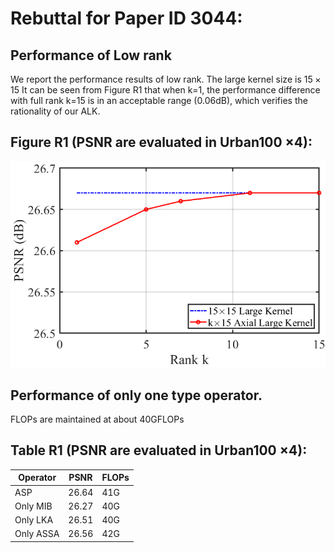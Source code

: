# Rebuttal for Paper ID 3044:

## Performance of Low rank
We report the performance results of low rank.
The large kernel size is $15\times 15$
It can be seen from Figure R1 that when k=1, the performance difference with full rank k=15 is in an acceptable range (0.06dB), which verifies the rationality of our ALK.

## Figure R1 (PSNR are evaluated in Urban100 $\times 4$):
<img src="./imgs/low_rank.png"/>


## Performance of only one type operator.
FLOPs are maintained at about 40GFLOPs
## Table R1 (PSNR are evaluated in Urban100 $\times 4$):

| Operator  | PSNR  | FLOPs |
|-----------|-------|-------|
| ASP       | 26.64 | 41G   |
| Only MIB  | 26.27 | 40G   |
| Only LKA  | 26.51 | 40G   |
| Only ASSA | 26.56 | 42G   |
